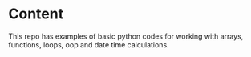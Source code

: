 # Content
This repo has examples of basic python codes for working with arrays, functions, loops, oop and date time calculations.
